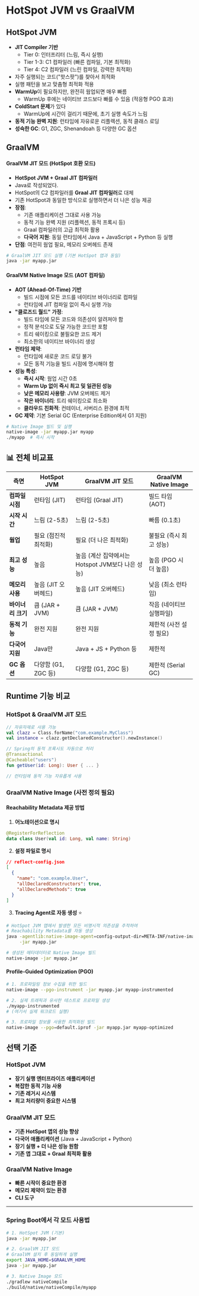 # HotSpot JVM vs GraalVM

## HotSpot JVM
- **JIT Compiler 기반**
    - Tier 0: 인터프리터 (느림, 즉시 실행)
    - Tier 1-3: C1 컴파일러 (빠른 컴파일, 기본 최적화)
    - Tier 4: C2 컴파일러 (느린 컴파일, 강력한 최적화)
- 자주 실행되는 코드("핫스팟")를 찾아서 최적화
- 실행 패턴을 보고 맞춤형 최적화 적용
- **WarmUp**이 필요하지만, 완전히 웜업되면 매우 빠름
    - WarmUp 후에는 네이티브 코드보다 빠를 수 있음 (적응형 PGO 효과)
- **ColdStart 문제**가 있다
    - WarmUp에 시간이 걸리기 때문에, 초기 실행 속도가 느림
- **동적 기능 완벽 지원**: 런타임에 자유로운 리플렉션, 동적 클래스 로딩
- **성숙한 GC**: G1, ZGC, Shenandoah 등 다양한 GC 옵션

## GraalVM

#### **GraalVM JIT 모드** (HotSpot 호환 모드)
- **HotSpot JVM + Graal JIT 컴파일러**
- Java로 작성되었다.
- HotSpot의 C2 컴파일러를 **Graal JIT 컴파일러**로 대체
- 기존 HotSpot과 동일한 방식으로 실행하면서 더 나은 성능 제공
- **장점**:
    - 기존 애플리케이션 그대로 사용 가능
    - 동적 기능 완벽 지원 (리플렉션, 동적 프록시 등)
    - Graal 컴파일러의 고급 최적화 활용
    - **다국어 지원**: 동일 런타임에서 Java + JavaScript + Python 등 실행
- **단점**: 여전히 웜업 필요, 메모리 오버헤드 존재

```bash
# GraalVM JIT 모드 실행 (기본 HotSpot 앱과 동일)
java -jar myapp.jar
```

#### **GraalVM Native Image 모드** (AOT 컴파일)
- **AOT (Ahead-Of-Time) 기반**
    - 빌드 시점에 모든 코드를 네이티브 바이너리로 컴파일
    - 런타임에 JIT 컴파일 없이 즉시 실행 가능
- **"클로즈드 월드" 가정**:
    - 빌드 타임에 모든 코드와 의존성이 알려져야 함
    - 정적 분석으로 도달 가능한 코드만 포함
    - 트리 쉐이킹으로 불필요한 코드 제거
    - 최소한의 네이티브 바이너리 생성
- **런타임 제약**:
    - 런타임에 새로운 코드 로딩 불가
    - 모든 동적 기능을 빌드 시점에 명시해야 함
- **성능 특성**:
    - **즉시 시작**: 웜업 시간 0초
    - **Warm Up 없이 즉시 최고 및 일관된 성능**
    - **낮은 메모리 사용량**: JVM 오버헤드 제거
    - **작은 바이너리**: 트리 쉐이킹으로 최소화
    - **클라우드 친화적**: 컨테이너, 서버리스 환경에 최적
- **GC 제약**: 기본 Serial GC (Enterprise Edition에서 G1 지원)

```bash
# Native Image 빌드 및 실행
native-image -jar myapp.jar myapp
./myapp  # 즉시 시작
```

## 📊 전체 비교표

| 측면 | HotSpot JVM | GraalVM JIT 모드                    | GraalVM Native Image |
|------|-------------|-----------------------------------|----------------------|
| **컴파일 시점** | 런타임 (JIT) | 런타임 (Graal JIT)                   | 빌드 타임 (AOT) |
| **시작 시간** | 느림 (2-5초) | 느림 (2-5초)                         | 빠름 (0.1초) |
| **웜업** | 필요 (점진적 최적화) | 필요 (더 나은 최적화)                     | 불필요 (즉시 최고 성능) |
| **최고 성능** | 높음 | 높음 (계산 집약에서는 Hotspot JVM보다 나은 성능) | 높음 (PGO 시 더 높음) |
| **메모리 사용** | 높음 (JIT 오버헤드) | 높음 (JIT 오버헤드)                     | 낮음 (최소 런타임) |
| **바이너리 크기** | 큼 (JAR + JVM) | 큼 (JAR + JVM)                     | 작음 (네이티브 실행파일) |
| **동적 기능** | 완전 지원 | 완전 지원                             | 제한적 (사전 설정 필요) |
| **다국어 지원** | Java만 | Java + JS + Python 등              | 제한적 |
| **GC 옵션** | 다양함 (G1, ZGC 등) | 다양함 (G1, ZGC 등)                   | 제한적 (Serial GC) |

## Runtime 기능 비교

### HotSpot & GraalVM JIT 모드
```kotlin
// 자유자재로 사용 가능
val clazz = Class.forName("com.example.MyClass")
val instance = clazz.getDeclaredConstructor().newInstance()

// Spring의 동적 프록시도 자동으로 처리
@Transactional
@Cacheable("users")
fun getUser(id: Long): User { ... }

// 런타임에 동적 기능 자유롭게 사용
```

### GraalVM Native Image (사전 정의 필요)

#### Reachability Metadata 제공 방법

1. **어노테이션으로 명시**
```kotlin
@RegisterForReflection
data class User(val id: Long, val name: String)
```

2. **설정 파일로 명시**
```json
// reflect-config.json
[
  {
    "name": "com.example.User",
    "allDeclaredConstructors": true,
    "allDeclaredMethods": true
  }
]
```

3. **Tracing Agent로 자동 생성** ⭐
```bash
# HotSpot JVM 앱에서 발생한 모든 비명시적 의존성을 추적하여 
# Reachability Metadata를 자동 생성
java -agentlib:native-image-agent=config-output-dir=META-INF/native-image \
     -jar myapp.jar

# 생성된 메타데이터로 Native Image 빌드
native-image -jar myapp.jar
```

#### Profile-Guided Optimization (PGO)
```bash
# 1. 프로파일링 정보 수집을 위한 빌드
native-image --pgo-instrument -jar myapp.jar myapp-instrumented

# 2. 실제 트래픽과 유사한 테스트로 프로파일 생성
./myapp-instrumented
# (여기서 실제 워크로드 실행)

# 3. 프로파일 정보를 사용한 최적화된 빌드
native-image --pgo=default.iprof -jar myapp.jar myapp-optimized
```

## 선택 기준
### HotSpot JVM
- **장기 실행 엔터프라이즈 애플리케이션**
- **복잡한 동적 기능 사용**
- **기존 레거시 시스템**
- **최고 처리량이 중요한 시스템**

### GraalVM JIT 모드
- **기존 HotSpot 앱의 성능 향상**
- **다국어 애플리케이션** (Java + JavaScript + Python)
- **장기 실행 + 더 나은 성능 원함**
- **기존 앱 그대로 + Graal 최적화 활용**

### GraalVM Native Image
- **빠른 시작이 중요한 환경**
- **메모리 제약이 있는 환경**
- **CLI 도구**

---

### Spring Boot에서 각 모드 사용법
```bash
# 1. HotSpot JVM (기본)
java -jar myapp.jar

# 2. GraalVM JIT 모드
# GraalVM 설치 후 동일하게 실행
export JAVA_HOME=$GRAALVM_HOME
java -jar myapp.jar

# 3. Native Image 모드
./gradlew nativeCompile
./build/native/nativeCompile/myapp
```

